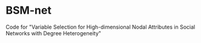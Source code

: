 # BSM-net
Code for "Variable Selection for High-dimensional Nodal Attributes in Social Networks with Degree Heterogeneity"
